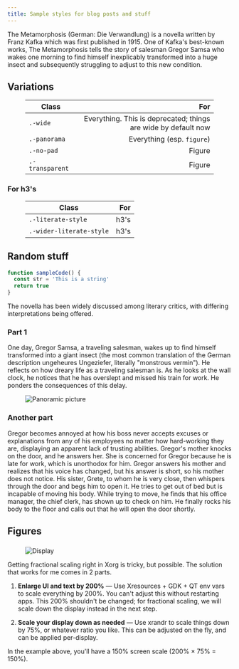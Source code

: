 ```yaml
---
title: Sample styles for blog posts and stuff
---
```


The Metamorphosis (German: Die Verwandlung) is a novella written by Franz Kafka which was first published in 1915. One of Kafka's best-known works, The Metamorphosis tells the story of salesman Gregor Samsa who wakes one morning to find himself inexplicably transformed into a huge insect and subsequently struggling to adjust to this new condition.

## Variations

<figure>

| Class           |                                                            For |
| --------------- | -------------------------------------------------------------: |
| `.-wide`        | Everything. This is deprecated; things are wide by default now |
| `.-panorama`    |                                     Everything (esp. `figure`) |
| `.-no-pad`      |                                                         Figure |
| `.-transparent` |                                                         Figure |

</figure>

### For h3's

<figure>

| Class                    |  For |
| ------------------------ | ---: |
| `.-literate-style`       | h3's |
| `.-wider-literate-style` | h3's |

</figure>

## Random stuff

```js
function sampleCode() {
  const str = 'This is a string'
  return true
}
```

The novella has been widely discussed among literary critics, with differing interpretations being offered.

### Part 1

One day, Gregor Samsa, a traveling salesman, wakes up to find himself transformed into a giant insect (the most common translation of the German description ungeheures Ungeziefer, literally "monstrous vermin"). He reflects on how dreary life as a traveling salesman is. As he looks at the wall clock, he notices that he has overslept and missed his train for work. He ponders the consequences of this delay.

<figure class='-panorama'>
<img src='https://source.unsplash.com/NpZmRfdgNT8/1400x300' alt='Panoramic picture'>
</figure>

### Another part

Gregor becomes annoyed at how his boss never accepts excuses or explanations from any of his employees no matter how hard-working they are, displaying an apparent lack of trusting abilities. Gregor's mother knocks on the door, and he answers her. She is concerned for Gregor because he is late for work, which is unorthodox for him. Gregor answers his mother and realizes that his voice has changed, but his answer is short, so his mother does not notice. His sister, Grete, to whom he is very close, then whispers through the door and begs him to open it. He tries to get out of bed but is incapable of moving his body. While trying to move, he finds that his office manager, the chief clerk, has shown up to check on him. He finally rocks his body to the floor and calls out that he will open the door shortly.

## Figures

###

<!-- {.-literate-style} -->

<figure class='-no-pad'>
<img src='https://source.unsplash.com/NpZmRfdgNT8/600x600' alt='Display'>
</figure>

Getting fractional scaling right in Xorg is tricky, but possible. The solution
that works for me comes in 2 parts.

1. **Enlarge UI and text by 200%** &mdash; Use Xresources + GDK + QT env vars to
   scale everything by 200%. You can't adjust this without restarting apps. This
   200% shouldn't be changed; for fractional scaling, we will scale down the
   display instead in the next step.

2. **Scale your display down as needed** &mdash; Use xrandr to scale things down
   by 75%, or whatever ratio you like. This can be adjusted on the fly, and can
   be applied per-display.

In the example above, you'll have a 150% screen scale (200% &times; 75% = 150%).
